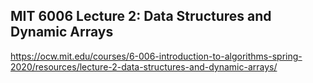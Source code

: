 ## MIT 6006 Lecture 2: Data Structures and Dynamic Arrays

https://ocw.mit.edu/courses/6-006-introduction-to-algorithms-spring-2020/resources/lecture-2-data-structures-and-dynamic-arrays/
